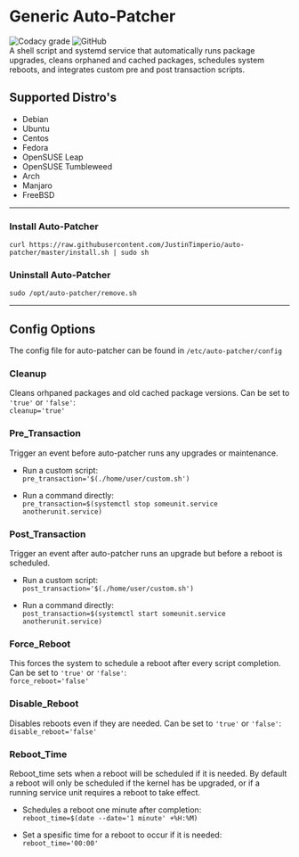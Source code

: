 # Generic Auto-Patcher
![Codacy grade](https://img.shields.io/codacy/grade/ea8a661eab1f4f64960491c1f0dc6836?label=Codacy%20Grade&style=for-the-badge)
![GitHub](https://img.shields.io/github/license/justintimperio/auto-patcher?style=for-the-badge)\
A shell script and systemd service that automatically runs package upgrades, cleans orphaned and cached packages, schedules system reboots, and integrates custom pre and post transaction scripts.

## Supported Distro's
- Debian
- Ubuntu
- Centos
- Fedora
- OpenSUSE Leap
- OpenSUSE Tumbleweed
- Arch
- Manjaro
- FreeBSD

------------

### Install Auto-Patcher
`curl https://raw.githubusercontent.com/JustinTimperio/auto-patcher/master/install.sh | sudo sh`

### Uninstall Auto-Patcher
`sudo /opt/auto-patcher/remove.sh`

------------

## Config Options
The config file for auto-patcher can be found in `/etc/auto-patcher/config`

### Cleanup
Cleans orhpaned packages and old cached package versions. Can be set to `'true'` or `'false'`:\
`cleanup='true'`

### Pre_Transaction
Trigger an event before auto-patcher runs any upgrades or maintenance.
- Run a custom script:\
`pre_transaction='$(./home/user/custom.sh')`

 - Run a command directly:\
`pre_transaction=$(systemctl stop someunit.service anotherunit.service)`

### Post_Transaction
Trigger an event after auto-patcher runs an upgrade but before a reboot is scheduled.

- Run a custom script:\
`post_transaction='$(./home/user/custom.sh')`

- Run a command directly:\
`post_transaction=$(systemctl start someunit.service anotherunit.service)`

### Force_Reboot
This forces the system to schedule a reboot after every script completion. Can be set to `'true'` or `'false'`:\
`force_reboot='false'`

### Disable_Reboot
Disables reboots even if they are needed. Can be set to `'true'` or `'false'`:\
`disable_reboot='false'`

### Reboot_Time 
Reboot_time sets when a reboot will be scheduled if it is needed. By default a reboot will only be scheduled if the kernel has be upgraded, or if a running service unit requires a reboot to take effect.

- Schedules a reboot one minute after completion:\
`reboot_time=$(date --date='1 minute' +%H:%M)`

- Set a spesific time for a reboot to occur if it is needed:\
`reboot_time='00:00'`
